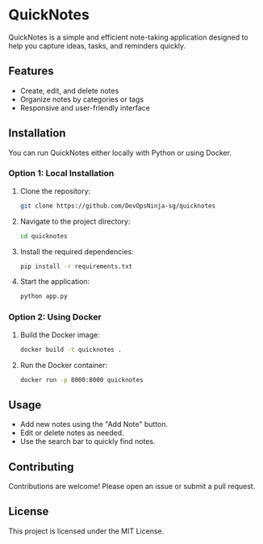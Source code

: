 # QuickNotes

QuickNotes is a simple and efficient note-taking application designed to help you capture ideas, tasks, and reminders quickly.

## Features

- Create, edit, and delete notes
- Organize notes by categories or tags
- Responsive and user-friendly interface

## Installation

You can run QuickNotes either locally with Python or using Docker.

### Option 1: Local Installation

1. Clone the repository:
    ```bash
    git clone https://github.com/DevOpsNinja-sg/quicknotes
    ```
2. Navigate to the project directory:
    ```bash
    cd quicknotes
    ```
3. Install the required dependencies:
    ```bash
    pip install -r requirements.txt
    ```
4. Start the application:
    ```bash
    python app.py
    ```

### Option 2: Using Docker

1. Build the Docker image:
    ```bash
    docker build -t quicknotes .
    ```
2. Run the Docker container:
    ```bash
    docker run -p 8000:8000 quicknotes
    ```

## Usage

- Add new notes using the "Add Note" button.
- Edit or delete notes as needed.
- Use the search bar to quickly find notes.

## Contributing

Contributions are welcome! Please open an issue or submit a pull request.

## License

This project is licensed under the MIT License.